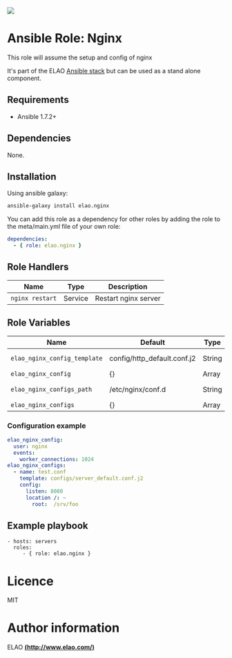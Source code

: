 <img src="http://www.elao.com/images/corpo/logo_red_small.png"/>

# Ansible Role: Nginx

This role will assume the setup and config of nginx

It's part of the ELAO [Ansible stack](http://ansible.elao.com) but can be used as a stand alone component.

## Requirements

- Ansible 1.7.2+

## Dependencies

None.

## Installation

Using ansible galaxy:

```bash
ansible-galaxy install elao.nginx
```
You can add this role as a dependency for other roles by adding the role to the meta/main.yml file of your own role:

```yaml
dependencies:
  - { role: elao.nginx }
```

## Role Handlers

|Name|Type|Description|
|----|----|-----------|
`nginx restart`|Service|Restart nginx server

## Role Variables

|Name|Default|Type|Description|
|----|-------|----|-----------|
`elao_nginx_config_template`|config/http_default.conf.j2|String|Main config template
`elao_nginx_config`|{}|Array|Main config
`elao_nginx_configs_path`|/etc/nginx/conf.d|String|Configs path
`elao_nginx_configs`|{}|Array|Configs

### Configuration example

```yaml
elao_nginx_config:
  user: nginx
  events:
    worker_connections: 1024
elao_nginx_configs:
  - name: test.conf
    template: configs/server_default.conf.j2
    config:
      listen: 8080
      location /: ~
        root:  /srv/foo
```

## Example playbook

    - hosts: servers
      roles:
         - { role: elao.nginx }

# Licence

MIT

# Author information

ELAO [**(http://www.elao.com/)**](http://www.elao.com)
